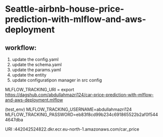 # Seattle-airbnb-house-price-prediction-with-mlflow-and-aws-deployment

## workflow:
1. update the config.yaml
2. update the schema.yaml
3. update the params.yaml
4. update the entity
5. update configuratipon manager in src config


MLFLOW_TRACKING_URI = export https://dagshub.com/abdullahmazri124/car-price-prediction-with-mlflow-and-aws-deployment.mlflow



(test_env) MLFLOW_TRACKING_USERNAME=abdullahmazri124
MLFLOW_TRACKING_PASSWORD=eb83f8cd99b234c691865522b2af0f5444647dba




URI :442042524822.dkr.ecr.eu-north-1.amazonaws.com/car_price
